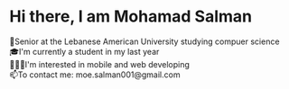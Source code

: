 <h1> Hi there, I am Mohamad Salman</h1>

<p>🏫Senior at the Lebanese American University studying compuer science<br>
🎓I'm currently a student in my last year<br>
👨🏻‍💻I'm interested in mobile and web developing<br>
📫To contact me: moe.salman001@gmail.com</p>

<!--
**Salman-001/Salman-001** is a ✨ _special_ ✨ repository because its `README.md` (this file) appears on your GitHub profile.

Here are some ideas to get you started:

- 🔭 I’m currently working on ...
- 🌱 I’m currently learning ...
- 👯 I’m looking to collaborate on ...
- 🤔 I’m looking for help with ...
- 💬 Ask me about ...
- 📫 How to reach me: ...
- 😄 Pronouns: ...
- ⚡ Fun fact: ...
-->
